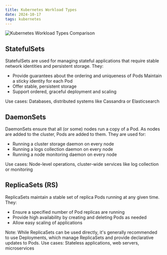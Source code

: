```yaml
---
title: Kubernetes Workload Types
date: 2024-10-17
tags: kubernetes
---
```


![Kubernetes Workload Types Comparison](notes/kube-controllers.png)

## StatefulSets
StatefulSets are used for managing stateful applications that require stable network identities and persistent storage. They:

- Provide guarantees about the ordering and uniqueness of Pods
Maintain a sticky identity for each Pod
- Offer stable, persistent storage
- Support ordered, graceful deployment and scaling

Use cases: Databases, distributed systems like Cassandra or Elasticsearch

## DaemonSets
DaemonSets ensure that all (or some) nodes run a copy of a Pod. As nodes are added to the cluster, Pods are added to them. They are used for:
- Running a cluster storage daemon on every node
- Running a logs collection daemon on every node
- Running a node monitoring daemon on every node

Use cases: Node-level operations, cluster-wide services like log collection or monitoring

## ReplicaSets (RS)
ReplicaSets maintain a stable set of replica Pods running at any given time. They:

- Ensure a specified number of Pod replicas are running
- Provide high availability by creating and deleting Pods as needed
- Allow easy scaling of applications

Note: While ReplicaSets can be used directly, it's generally recommended to use Deployments, which manage ReplicaSets and provide declarative updates to Pods.
Use cases: Stateless applications, web servers, microservices